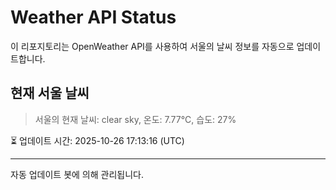 
# Weather API Status

이 리포지토리는 OpenWeather API를 사용하여 서울의 날씨 정보를 자동으로 업데이트합니다.

## 현재 서울 날씨
> 서울의 현재 날씨: clear sky, 온도: 7.77°C, 습도: 27%

⏳ 업데이트 시간: 2025-10-26 17:13:16 (UTC)

---
자동 업데이트 봇에 의해 관리됩니다.
